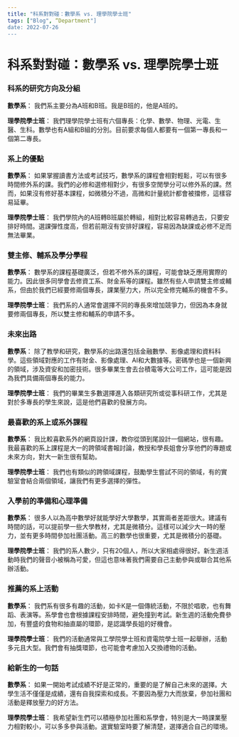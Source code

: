 ```yaml
---
title: "科系對對碰：數學系 vs. 理學院學士班"
tags: ["Blog", “Department"]
date: 2022-07-26
---
```

# 科系對對碰：數學系 vs. 理學院學士班

### 科系的研究方向及分組

**數學系**：
我們系主要分為A班和B班。我是B班的，他是A班的。

**理學院學士班**：
我們理學院學士班有六個專長：化學、數學、物理、光電、生醫、生科。數學也有A組和B組的分別。目前要求每個人都要有一個第一專長和一個第二專長。

### 系上的優點

**數學系**：
如果掌握讀書方法或考試技巧，數學系的課程會相對輕鬆，可以有很多時間修外系的課。我們的必修和選修相對少，有很多空閒學分可以修外系的課。然而，如果沒有修好基本課程，如微積分不過，高微和計量統計都會被擋修，這樣容易延畢。

**理學院學士班**：
我們學院內的A班轉B班屬於轉組，相對比較容易轉過去，只要安排好時間。選課彈性度高，但若前期沒有安排好課程，容易因為缺課或必修不足而無法畢業。

### 雙主修、輔系及學分學程

**數學系**：
數學系的課程基礎廣泛，但若不修外系的課程，可能會缺乏應用實際的能力。因此很多同學會去修資工系、財金系等的課程。雖然有些人申請雙主修或輔系，但由於我們已經要修兩個專長，課業壓力大，所以完全修完輔系的機會不多。

**理學院學士班**：
我們系的人通常會選擇不同的專長來增加競爭力，但因為本身就要修兩個專長，所以雙主修和輔系的申請不多。

### 未來出路

**數學系**：
除了教學和研究，數學系的出路還包括金融數學、影像處理和資料科學。這些領域對應的工作有財金、影像處理、AI和大數據等。密碼學也是一個新興的領域，涉及資安和加密技術。很多畢業生會去台積電等大公司工作，這可能是因為我們具備兩個專長的能力。

**理學院學士班**：
我們的畢業生多數選擇進入各類研究所或從事科研工作，尤其是對於多專長的學生來說，這是他們喜歡的發展方向。

### 最喜歡的系上或系外課程

**數學系**：
我比較喜歡系外的網頁設計課，教你從頭到尾設計一個網站，很有趣。我最喜歡的系上課程是大一的跨領域書報討論，教授和學長姐會分享他們的專題或未來方向，對大一新生很有幫助。

**理學院學士班**：
我們也有類似的跨領域課程，鼓勵學生嘗試不同的領域，有的實驗室會結合兩個領域，讓我們有更多選擇的彈性。

### 入學前的準備和心理準備

**數學系**：
很多人以為高中數學好就能學好大學數學，其實兩者差距很大。建議有時間的話，可以提前學一些大學教材，尤其是微積分。這樣可以減少大一時的壓力，並有更多時間參加社團活動。高三的數學也很重要，尤其是微積分的基礎。

**理學院學士班**：
我們的系人數少，只有20個人，所以大家相處得很好。新生週活動時我們的聲音小被稱為可愛，但這也意味著我們需要自己主動參與或聯合其他系辦活動。

### 推薦的系上活動

**數學系**：
我們系有很多有趣的活動，如卡K是一個傳統活動，不限於唱歌，也有舞蹈、表演等。系學會也會根據課程安排時間，避免撞到考試。新生週的活動免費參加，有豐盛的食物和抽直屬的環節，是認識學長姐的好機會。

**理學院學士班**：
我們的活動通常與工學院學士班和資電院學士班一起舉辦，活動多元且大型。我們會有抽獎環節，也可能會考慮加入交換禮物的活動。

### 給新生的一句話

**數學系**：
如果一開始考試成績不好是正常的，重要的是了解自己未來的選擇。大學生活不僅僅是成績，還有自我探索和成長。不要因為壓力大而放棄，參加社團和活動是釋放壓力的好方法。

**理學院學士班**：
我希望新生們可以積極參加社團和系學會，特別是大一時課業壓力相對較小，可以多多參與活動。選實驗室時要了解清楚，選擇適合自己的環境。
